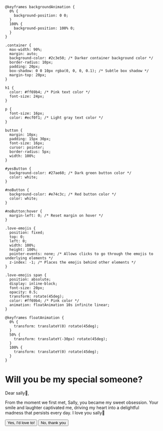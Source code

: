 

    @keyframes backgroundAnimation {
      0% {
        background-position: 0 0;
      }
      100% {
        background-position: 100% 0;
      }
    }

    .container {
      max-width: 90%;
      margin: auto;
      background-color: #2c3e50; /* Darker container background color */
      border-radius: 10px;
      padding: 20px;
      box-shadow: 0 0 10px rgba(0, 0, 0, 0.1); /* Subtle box shadow */
      margin-top: 20px;
    }

    h1 {
      color: #ff69b4; /* Pink text color */
      font-size: 24px;
    }

    p {
      font-size: 16px;
      color: #ecf0f1; /* Light gray text color */
    }

    button {
      margin: 10px;
      padding: 15px 30px;
      font-size: 16px;
      cursor: pointer;
      border-radius: 5px;
      width: 100%;
    }

    #yesButton {
      background-color: #27ae60; /* Dark green button color */
      color: white;
    }

    #noButton {
      background-color: #e74c3c; /* Red button color */
      color: white;
    }

    #noButton:hover {
      margin-left: 0; /* Reset margin on hover */
    }

    .love-emojis {
      position: fixed;
      top: 0;
      left: 0;
      width: 100%;
      height: 100%;
      pointer-events: none; /* Allows clicks to go through the emojis to underlying elements */
      z-index: -1; /* Places the emojis behind other elements */
    }

    .love-emojis span {
      position: absolute;
      display: inline-block;
      font-size: 20px;
      opacity: 0.5;
      transform: rotate(45deg);
      color: #ff69b4; /* Pink color */
      animation: floatAnimation 10s infinite linear;
    }

    @keyframes floatAnimation {
      0% {
        transform: translateY(0) rotate(45deg);
      }
      50% {
        transform: translateY(-30px) rotate(45deg);
      }
      100% {
        transform: translateY(0) rotate(45deg);
      }
    }
  </style>
  <title>Sally💓💓</title>
</head>
<body>
  <div class="container">
    <h1 class="mt-4">Will you be my special someone?</h1>
    <p>Dear sally💓,</p>
    <p>From the moment we first met, Sally, you became my sweet obsession. Your smile and laughter captivated me, driving my heart into a delightful madness that persists every day.
        I love you sally💓</p>
    <button id="yesButton" class="btn btn-success" onclick="getResponse('Yes')">Yes, I'd love to!</button>
    <button id="noButton" class="btn btn-danger" onclick="shiftButton()">No, thank you</button>
  </div>

  <!-- Love Emojis -->
  <div class="love-emojis" id="loveEmojisContainer"></div>

  <!-- Add Bootstrap JS and Popper.js (required for Bootstrap) -->
  <script src="https://code.jquery.com/jquery-3.2.1.slim.min.js"></script>
  <script src="https://cdn.jsdelivr.net/npm/@popperjs/core@2.10.2/dist/umd/popper.min.js"></script>
  <script src="https://maxcdn.bootstrapcdn.com/bootstrap/4.0.0/js/bootstrap.min.js"></script>

  <script>
    let userResponse;

    function getResponse(response) {
      userResponse = response;
      if (response === 'Yes') {
        confirmProposal(response);
      } else {
        shiftButton();
      }
    }

    function confirmProposal(response) {
      alert(`Yey!! Thankyou,Love you💓.Then msg me 'yes'`);
      // You can perform further actions based on the user's response here
    }

    function shiftButton() {
        
    const noButton = document.getElementById('noButton');
    const windowWidth = window.innerWidth - noButton.clientWidth;
    const windowHeight = window.innerHeight - noButton.clientHeight;

    const randomX = Math.floor(Math.random() * windowWidth);
    const randomY = Math.floor(Math.random() * windowHeight);

    noButton.style.position = 'absolute';
    noButton.style.left = randomX + 'px';
    noButton.style.top = randomY + 'px';
    }

    // Function to generate and position love emojis dynamically
    function generateLoveEmojis() {
      const loveEmojisContainer = document.getElementById('loveEmojisContainer');
      const windowWidth = window.innerWidth;
      const windowHeight = window.innerHeight;

      for (let i = 0; i < 30; i++) {
        const emoji = document.createElement('span');
        emoji.innerHTML = '❤️'; // You can customize the emoji
        emoji.style.top = Math.random() * windowHeight + 'px';
        emoji.style.left = Math.random() * windowWidth + 'px';
        loveEmojisContainer.appendChild(emoji);
      }
    }

    // Generate love emojis when the page loads
    window.onload = generateLoveEmojis;
  </script>
</body>
</html>


